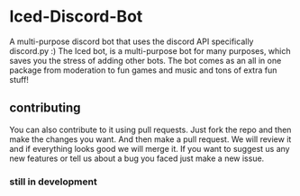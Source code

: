 # Iced-Discord-Bot
A multi-purpose discord bot that uses the discord API specifically discord.py :)
The Iced bot, is a multi-purpose bot for many purposes, which saves you the stress of adding other bots. The bot comes as an all in one package from moderation to fun games and music and tons of extra fun stuff! 

## contributing
You can also contribute to it using pull requests. Just fork the repo and then make the changes you want. And then make a pull request. We will review it and if everything looks good we will merge it. If you want to suggest us any new features or tell us about a bug you faced just make a new issue.

### still in development
